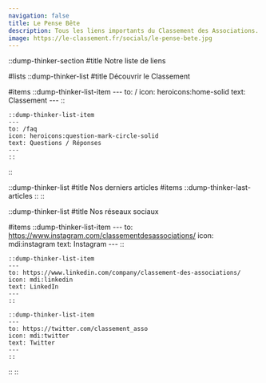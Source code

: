 ```yaml
---
navigation: false
title: Le Pense Bête
description: Tous les liens importants du Classement des Associations.
image: https://le-classement.fr/socials/le-pense-bete.jpg
---
```


::dump-thinker-section
#title
Notre liste de liens

#lists
  ::dump-thinker-list
  #title
  Découvrir le Classement

  #items
    ::dump-thinker-list-item
    ---
    to: /
    icon: heroicons:home-solid
    text: Classement
    ---
    ::

    ::dump-thinker-list-item
    ---
    to: /faq
    icon: heroicons:question-mark-circle-solid
    text: Questions / Réponses
    ---
    ::
  ::

  ::dump-thinker-list
  #title
  Nos derniers articles
  #items
    ::dump-thinker-last-articles
    ::
  ::

  ::dump-thinker-list
  #title
  Nos réseaux sociaux

  #items
    ::dump-thinker-list-item
    ---
    to: https://www.instagram.com/classementdesassociations/
    icon: mdi:instagram
    text: Instagram
    ---
    ::

    ::dump-thinker-list-item
    ---
    to: https://www.linkedin.com/company/classement-des-associations/
    icon: mdi:linkedin
    text: LinkedIn
    ---
    ::
    
    ::dump-thinker-list-item
    ---
    to: https://twitter.com/classement_asso
    icon: mdi:twitter
    text: Twitter
    ---
    ::
  ::
::
